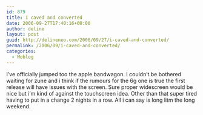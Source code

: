 ```yaml
---
id: 879
title: I caved and converted
date: 2006-09-27T17:40:16+00:00
author: deline
layout: post
guid: http://delineneo.com/2006/09/27/i-caved-and-converted/
permalink: /2006/09/i-caved-and-converted/
categories:
  - Moblog
---
```

I&#8217;ve officially jumped too the apple bandwagon. I couldn&#8217;t be bothered waiting for zune and i think if the rumours for the 6g one is true the first release will have issues with the screen. Sure proper widescreen would be nice but i&#8217;m kind of against the touchscreen idea. Other than that super tired having to put in a change 2 nights in a row. All i can say is long litm the long weekend.